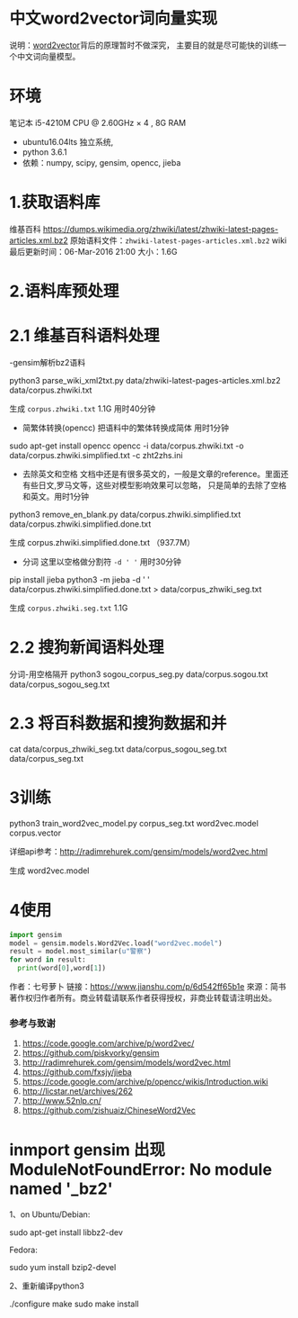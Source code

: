 # 中文word2vector词向量实现

说明：[word2vector](https://code.google.com/p/word2vec/)背后的原理暂时不做深究，
主要目的就是尽可能快的训练一个中文词向量模型。


# 环境
笔记本 i5-4210M CPU @ 2.60GHz × 4 , 8G RAM
- ubuntu16.04lts 独立系统, 
- python 3.6.1
- 依赖：numpy, scipy, gensim, opencc, jieba


# 1.获取语料库

维基百科   https://dumps.wikimedia.org/zhwiki/latest/zhwiki-latest-pages-articles.xml.bz2
原始语料文件：`zhwiki-latest-pages-articles.xml.bz2`   wiki最后更新时间：06-Mar-2016 21:00  大小：1.6G


# 2.语料库预处理
# 2.1 维基百科语料处理

-gensim解析bz2语料
 
 
python3 parse_wiki_xml2txt.py data/zhwiki-latest-pages-articles.xml.bz2 data/corpus.zhwiki.txt

 
生成 `corpus.zhwiki.txt` 1.1G 用时40分钟
 
- 简繁体转换(opencc)
 把语料中的繁体转换成简体 
 用时1分钟

sudo apt-get install opencc
opencc -i data/corpus.zhwiki.txt -o data/corpus.zhwiki.simplified.txt -c zht2zhs.ini


- 去除英文和空格
文档中还是有很多英文的，一般是文章的reference。里面还有些日文,罗马文等，这些对模型影响效果可以忽略，
只是简单的去除了空格和英文。用时1分钟

python3 remove_en_blank.py data/corpus.zhwiki.simplified.txt data/corpus.zhwiki.simplified.done.txt 

生成 corpus.zhwiki.simplified.done.txt （937.7M）

- 分词
这里以空格做分割符  `-d ' '` 用时30分钟


pip install jieba
python3 -m jieba -d ' ' data/corpus.zhwiki.simplified.done.txt > data/corpus_zhwiki_seg.txt


生成 `corpus.zhwiki.seg.txt` 1.1G


# 2.2 搜狗新闻语料处理
分词-用空格隔开
python3 sogou_corpus_seg.py data/corpus.sogou.txt data/corpus_sogou_seg.txt

# 2.3 将百科数据和搜狗数据和并

cat data/corpus_zhwiki_seg.txt data/corpus_sogou_seg.txt data/corpus_seg.txt


# 3训练
python3 train_word2vec_model.py corpus_seg.txt word2vec.model corpus.vector

详细api参考：http://radimrehurek.com/gensim/models/word2vec.html

生成 word2vec.model

# 4使用

```python
import gensim
model = gensim.models.Word2Vec.load("word2vec.model")
result = model.most_similar(u"警察")
for word in result:
  print(word[0],word[1]) 

```


作者：七号萝卜
链接：https://www.jianshu.com/p/6d542ff65b1e
來源：简书
著作权归作者所有。商业转载请联系作者获得授权，非商业转载请注明出处。

### 参考与致谢

1. https://code.google.com/archive/p/word2vec/
2. https://github.com/piskvorky/gensim
3. http://radimrehurek.com/gensim/models/word2vec.html
4. https://github.com/fxsjy/jieba
5. https://code.google.com/archive/p/opencc/wikis/Introduction.wiki
6. http://licstar.net/archives/262
7. http://www.52nlp.cn/
8. https://github.com/zishuaiz/ChineseWord2Vec

# inmport gensim 出现 ModuleNotFoundError: No module named '_bz2'
1、on Ubuntu/Debian:

sudo apt-get install libbz2-dev

Fedora:

sudo yum install bzip2-devel

2、重新编译python3

./configure
make
sudo make install

